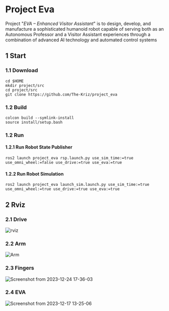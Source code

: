 # Project Eva
Project "*EVA – Enhanced Visitor Assistant*"  is to design, develop, and manufacture a
sophisticated humanoid robot capable of serving both as an Autonomous Professor and a Visitor Assistant
experiences through a combination of advanced AI technology and automated control systems

## 1 Start
### 1.1 Download

    cd $HOME
    mkdir project/src
    cd project/src
    git clone https://github.com/The-Kriz/project_eva

### 1.2 Build

    colcon build --symlink-install
    source install/setup.bash
    
### 1.2 Run

#### 1.2.1 Run Robot State Publisher
    ros2 launch project_eva rsp.launch.py use_sim_time:=true use_omni_wheel:=false use_drive:=true use_eva:=true


#### 1.2.2 Run Robot Simulation
    ros2 launch project_eva launch_sim.launch.py use_sim_time:=true use_omni_wheel:=true use_drive:=true use_eva:=true

## 2 Rviz

### 2.1 Drive
![rviz](https://github.com/The-Kriz/project_eva/assets/90817926/217f6b19-c6b4-49b9-a392-6fd262fec37f)

### 2.2 Arm
![Arm](https://github.com/The-Kriz/project_eva/assets/90817926/d6fc030a-5922-4023-88fe-fe54f42359e4)

### 2.3 Fingers
![Screenshot from 2023-12-24 17-36-03](https://github.com/The-Kriz/project_eva/assets/90817926/1fa3b454-476e-470e-9692-c7e8a863c41d)

### 2.4 EVA
![Screenshot from 2023-12-17 13-25-06](https://github.com/The-Kriz/project_eva/assets/90817926/17624510-85cd-474a-9a9d-8b34483601e0)

